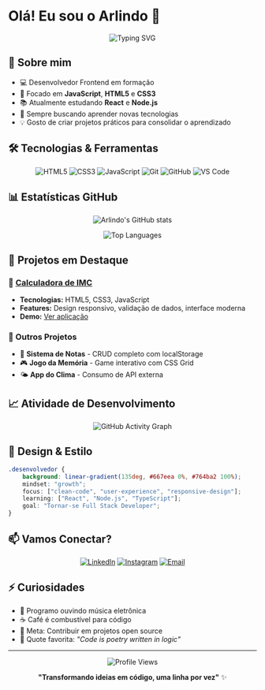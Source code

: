 # Olá! Eu sou o Arlindo 👋

<div align="center">
  
![Typing SVG](https://readme-typing-svg.herokuapp.com?font=Fira+Code&duration=3000&pause=1000&color=2196F3&center=true&vCenter=true&width=435&lines=Desenvolvedor+Frontend;Apaixonado+por+Tecnologia;Sempre+aprendendo+algo+novo!)

</div>

## 🚀 Sobre mim

- 💻 Desenvolvedor Frontend em formação
- 🎯 Focado em **JavaScript**, **HTML5** e **CSS3**
- 📚 Atualmente estudando **React** e **Node.js**
- 🌱 Sempre buscando aprender novas tecnologias
- 💡 Gosto de criar projetos práticos para consolidar o aprendizado

## 🛠️ Tecnologias & Ferramentas

<div align="center">

![HTML5](https://img.shields.io/badge/HTML5-E34F26?style=for-the-badge&logo=html5&logoColor=white)
![CSS3](https://img.shields.io/badge/CSS3-1572B6?style=for-the-badge&logo=css3&logoColor=white)
![JavaScript](https://img.shields.io/badge/JavaScript-F7DF1E?style=for-the-badge&logo=javascript&logoColor=black)
![Git](https://img.shields.io/badge/Git-F05032?style=for-the-badge&logo=git&logoColor=white)
![GitHub](https://img.shields.io/badge/GitHub-181717?style=for-the-badge&logo=github&logoColor=white)
![VS Code](https://img.shields.io/badge/VS_Code-007ACC?style=for-the-badge&logo=visual-studio-code&logoColor=white)

</div>

## 📊 Estatísticas GitHub

<div align="center">
  
![Arlindo's GitHub stats](https://github-readme-stats.vercel.app/api?username=Arlindo22&show_icons=true&theme=tokyonight&hide_border=true&count_private=true)

![Top Languages](https://github-readme-stats.vercel.app/api/top-langs/?username=Arlindo22&layout=compact&theme=tokyonight&hide_border=true)

</div>

## 🎯 Projetos em Destaque

### 🧮 [Calculadora de IMC](https://github.com/Arlindo22/CalculadoraIMC)
- **Tecnologias:** HTML5, CSS3, JavaScript
- **Features:** Design responsivo, validação de dados, interface moderna
- **Demo:** [Ver aplicação](https://arlindo22.github.io/CalculadoraIMC)

### 🚀 Outros Projetos
- 📝 **Sistema de Notas** - CRUD completo com localStorage
- 🎮 **Jogo da Memória** - Game interativo com CSS Grid
- 🌤️ **App do Clima** - Consumo de API externa

## 📈 Atividade de Desenvolvimento

<div align="center">

![GitHub Activity Graph](https://github-readme-activity-graph.vercel.app/graph?username=Arlindo22&theme=tokyo-night&hide_border=true)

</div>

## 🎨 Design & Estilo

```css
.desenvolvedor {
    background: linear-gradient(135deg, #667eea 0%, #764ba2 100%);
    mindset: "growth";
    focus: ["clean-code", "user-experience", "responsive-design"];
    learning: ["React", "Node.js", "TypeScript"];
    goal: "Tornar-se Full Stack Developer";
}
```

## 📫 Vamos Conectar?

<div align="center">

[![LinkedIn](https://img.shields.io/badge/LinkedIn-0077B5?style=for-the-badge&logo=linkedin&logoColor=white)](https://linkedin.com/in/seu-perfil)
[![Instagram](https://img.shields.io/badge/Instagram-E4405F?style=for-the-badge&logo=instagram&logoColor=white)](https://instagram.com/seu-perfil)
[![Email](https://img.shields.io/badge/Email-D14836?style=for-the-badge&logo=gmail&logoColor=white)](mailto:seu-email@gmail.com)

</div>

## ⚡ Curiosidades

- 🎵 Programo ouvindo música eletrônica
- ☕ Café é combustível para código
- 🎯 Meta: Contribuir em projetos open source
- 🌟 Quote favorita: *"Code is poetry written in logic"*

---

<div align="center">

![Profile Views](https://komarev.com/ghpvc/?username=Arlindo22&color=blueviolet&style=flat-square)

**"Transformando ideias em código, uma linha por vez"** ✨

</div>
